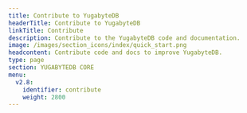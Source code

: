 ```yaml
---
title: Contribute to YugabyteDB
headerTitle: Contribute to YugabyteDB
linkTitle: Contribute
description: Contribute to the YugabyteDB code and documentation.
image: /images/section_icons/index/quick_start.png
headcontent: Contribute code and docs to improve YugabyteDB.
type: page
section: YUGABYTEDB CORE
menu:
  v2.8:
    identifier: contribute
    weight: 2800
---
```

